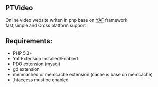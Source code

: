 PTVideo  
-----------------------
Online video website writen in php base on [YAF](http://pecl.php.net/package/yaf) framework  
fast,simple and Cross platform support
## Requirements: ##
- PHP 5.3+
- Yaf Extension Installed/Enabled
- PDO extension (mysql)
- gd extension
- memcached or memcache extension (cache is base on memcache)
- .htaccess must be enabled


